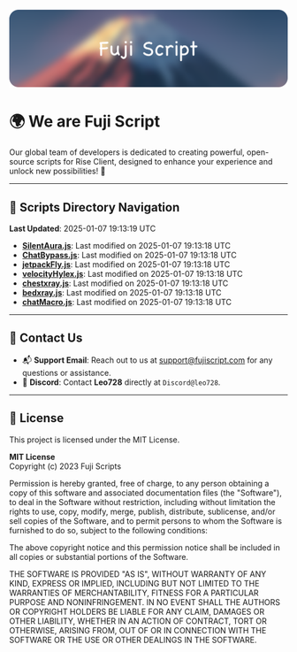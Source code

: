 ![Banner](.github/b.webp)

# 🌍 **We are Fuji Script**

Our global team of developers is dedicated to creating powerful, open-source scripts for Rise Client, designed to enhance your experience and unlock new possibilities! 🌟

---
<!-- SCRIPTS_NAVIGATION_START -->
## 📂 **Scripts Directory Navigation**

**Last Updated**: 2025-01-07 19:13:19 UTC

- **[SilentAura.js](scripts/SilentAura.js)**: Last modified on 2025-01-07 19:13:18 UTC
- **[ChatBypass.js](scripts/ChatBypass.js)**: Last modified on 2025-01-07 19:13:18 UTC
- **[jetpackFly.js](scripts/jetpackFly.js)**: Last modified on 2025-01-07 19:13:18 UTC
- **[velocityHylex.js](scripts/velocityHylex.js)**: Last modified on 2025-01-07 19:13:18 UTC
- **[chestxray.js](scripts/chestxray.js)**: Last modified on 2025-01-07 19:13:18 UTC
- **[bedxray.js](scripts/bedxray.js)**: Last modified on 2025-01-07 19:13:18 UTC
- **[chatMacro.js](scripts/chatMacro.js)**: Last modified on 2025-01-07 19:13:18 UTC

<!-- SCRIPTS_NAVIGATION_END -->

---

## 💬 **Contact Us**  
- 📬 **Support Email**: Reach out to us at [support@fujiscript.com](mailto:support@fujiscript.com) for any questions or assistance.  
- 💬 **Discord**: Contact **Leo728** directly at `Discord@leo728`.

---

## 📜 **License**

This project is licensed under the MIT License.  

**MIT License**  
Copyright (c) 2023 Fuji Scripts  

Permission is hereby granted, free of charge, to any person obtaining a copy of this software and associated documentation files (the "Software"), to deal in the Software without restriction, including without limitation the rights to use, copy, modify, merge, publish, distribute, sublicense, and/or sell copies of the Software, and to permit persons to whom the Software is furnished to do so, subject to the following conditions:  

The above copyright notice and this permission notice shall be included in all copies or substantial portions of the Software.  

THE SOFTWARE IS PROVIDED "AS IS", WITHOUT WARRANTY OF ANY KIND, EXPRESS OR IMPLIED, INCLUDING BUT NOT LIMITED TO THE WARRANTIES OF MERCHANTABILITY, FITNESS FOR A PARTICULAR PURPOSE AND NONINFRINGEMENT. IN NO EVENT SHALL THE AUTHORS OR COPYRIGHT HOLDERS BE LIABLE FOR ANY CLAIM, DAMAGES OR OTHER LIABILITY, WHETHER IN AN ACTION OF CONTRACT, TORT OR OTHERWISE, ARISING FROM, OUT OF OR IN CONNECTION WITH THE SOFTWARE OR THE USE OR OTHER DEALINGS IN THE SOFTWARE.  
